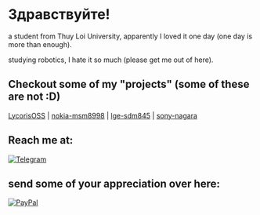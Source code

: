 # Здравствуйте!

a student from Thuy Loi University, apparently I loved it one day (one day is more than enough).

studying robotics, I hate it so much (please get me out of here).

## Checkout some of my "projects" (some of these are not :D)
[LycorisOSS](https://github.com/LycorisOSS) | [nokia-msm8998](https://github.com/nokia-msm8998) | [lge-sdm845](https://github.com/lge-sdm845) | [sony-nagara](https://github.com/sony-nagara)

## Reach me at:
[![Telegram](https://img.shields.io/badge/Telegram-0088cc?style=for-the-badge&logo=telegram&logoColor=ffffff)](https://t.me/log1cs)

## send some of your appreciation over here:
[![PayPal](https://img.shields.io/badge/PayPal-00457C?style=for-the-badge&logo=paypal&logoColor=white)](https://paypal.me/log1cs)

